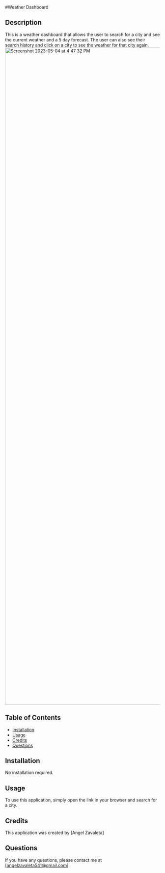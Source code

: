 #Weather Dashboard

## Description
This is a weather dashboard that allows the user to search for a city and see the current weather and a 5 day forecast. The user can also see their search history and click on a city to see the weather for that city again.
<img width="2132" alt="Screenshot 2023-05-04 at 4 47 32 PM" src="https://user-images.githubusercontent.com/122958265/236353000-6abf9ca9-4d8c-46fa-93d1-1cb51207a6db.png">

## Table of Contents
* [Installation](#installation)
* [Usage](#usage)
* [Credits](#credits)
* [Questions](#questions)

## Installation
No installation required.

## Usage
To use this application, simply open the link in your browser and search for a city.

## Credits
This application was created by [Angel Zavaleta]

## Questions
If you have any questions, please contact me at [angelzavaleta541@gmail.com]
